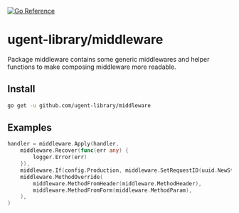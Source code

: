 [![Go Reference](https://pkg.go.dev/badge/github.com/ugent-library/middleware.svg)](https://pkg.go.dev/github.com/ugent-library/middleware)

# ugent-library/middleware

Package middleware contains some generic middlewares and helper functions to
make composing middleware more readable.

## Install

```sh
go get -u github.com/ugent-library/middleware
```
## Examples

```go
handler = middleware.Apply(handler,
	middleware.Recover(func(err any) {
		logger.Error(err)
	}),
	middleware.If(config.Production, middleware.SetRequestID(uuid.NewString),
	middleware.MethodOverride(
		middleware.MethodFromHeader(middleware.MethodHeader),
		middleware.MethodFromForm(middleware.MethodParam),
	),
)
```
